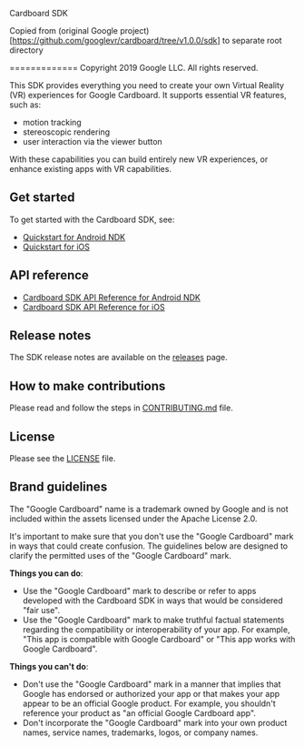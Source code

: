Cardboard SDK

Copied from (original Google project)[https://github.com/googlevr/cardboard/tree/v1.0.0/sdk]
to separate root directory

=============
Copyright 2019 Google LLC.  All rights reserved.

This SDK provides everything you need to create your own Virtual Reality (VR)
experiences for Google Cardboard. It supports essential VR features, such as:

 * motion tracking
 * stereoscopic rendering
 * user interaction via the viewer button

With these capabilities you can build entirely new VR experiences, or enhance
existing apps with VR capabilities.


## Get started

To get started with the Cardboard SDK, see:

* [Quickstart for Android NDK](//developers.google.com/cardboard/develop/c/quickstart)
* [Quickstart for iOS](//developers.google.com/cardboard/develop/ios/quickstart)


## API reference

* [Cardboard SDK API Reference for Android NDK](//developers.google.com/cardboard/reference/c)
* [Cardboard SDK API Reference for iOS](//developers.google.com/cardboard/reference/ios)


## Release notes

The SDK release notes are available on the
[releases](//github.com/googlevr/cardboard/releases) page.


## How to make contributions

Please read and follow the steps in [CONTRIBUTING.md](/CONTRIBUTING.md) file.


## License

Please see the [LICENSE](/LICENSE) file.


## Brand guidelines

The "Google Cardboard" name is a trademark owned by Google and is not included
within the assets licensed under the Apache License 2.0.

It's important to make sure that you don't use the "Google Cardboard" mark in
ways that could create confusion. The guidelines below are designed to clarify
the permitted uses of the "Google Cardboard" mark.

**Things you can do**:

* Use the "Google Cardboard" mark to describe or refer to apps developed with
  the Cardboard SDK in ways that would be considered "fair use".
* Use the "Google Cardboard" mark to make truthful factual statements regarding
  the compatibility or interoperability of your app. For example, "This app is
  compatible with Google Cardboard" or "This app works with Google Cardboard".

**Things you can't do**:

* Don't use the "Google Cardboard" mark in a manner that implies that Google has
  endorsed or authorized your app or that makes your app appear to be an
  official Google product. For example, you shouldn't reference your product as
  "an official Google Cardboard app".
* Don't incorporate the "Google Cardboard" mark into your own product names,
  service names, trademarks, logos, or company names.
